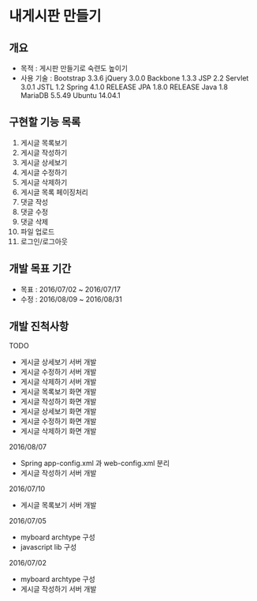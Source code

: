 # 내게시판 만들기

## 개요
- 목적 : 게시판 만들기로 숙련도 높이기
- 사용 기술 :
Bootstrap 3.3.6
jQuery 3.0.0
Backbone 1.3.3
JSP 2.2
Servlet 3.0.1
JSTL 1.2
Spring 4.1.0 RELEASE
JPA 1.8.0 RELEASE
Java 1.8
MariaDB 5.5.49
Ubuntu 14.04.1

## 구현할 기능 목록
01. 게시글 목록보기
02. 게시글 작성하기
03. 게시글 상세보기
04. 게시글 수정하기
05. 게시글 삭제하기
06. 게시글 목록 페이징처리
07. 댓글 작성
08. 댓글 수정
09. 댓글 삭제
10. 파일 업로드
11. 로그인/로그아웃

## 개발 목표 기간
- 목표 : 2016/07/02 ~ 2016/07/17
- 수정 : 2016/08/09 ~ 2016/08/31

## 개발 진척사항
TODO
- 게시글 상세보기 서버 개발
- 게시글 수정하기 서버 개발
- 게시글 삭제하기 서버 개발
- 게시글 목록보기 화면 개발
- 게시글 작성하기 화면 개발
- 게시글 상세보기 화면 개발
- 게시글 수정하기 화면 개발
- 게시글 삭제하기 화면 개발


2016/08/07
- Spring app-config.xml 과 web-config.xml 분리
- 게시글 작성하기 서버 개발

2016/07/10
- 게시글 목록보기 서버 개발

2016/07/05
- myboard archtype 구성
- javascript lib 구성

2016/07/02
- myboard archtype 구성
- 게시글 작성하기 서버 개발
